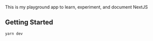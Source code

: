 This is my playground app to learn, experiment, and document NextJS

## Getting Started

```bash
yarn dev
```
